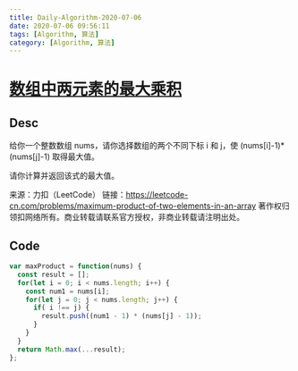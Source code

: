```yaml
---
title: Daily-Algorithm-2020-07-06
date: 2020-07-06 09:56:11
tags: [Algorithm, 算法]
category: [Algorithm, 算法]
---
```


# [数组中两元素的最大乘积](https://leetcode-cn.com/problems/maximum-product-of-two-elements-in-an-array/)

## Desc

给你一个整数数组 nums，请你选择数组的两个不同下标 i 和 j，使 (nums[i]-1)*(nums[j]-1) 取得最大值。

请你计算并返回该式的最大值。

来源：力扣（LeetCode）
链接：https://leetcode-cn.com/problems/maximum-product-of-two-elements-in-an-array
著作权归领扣网络所有。商业转载请联系官方授权，非商业转载请注明出处。



## Code

```js
var maxProduct = function(nums) {
  const result = [];
  for(let i = 0; i < nums.length; i++) {
    const num1 = nums[i];
    for(let j = 0; j < nums.length; j++) {
      if( i !== j) {
        result.push((num1 - 1) * (nums[j] - 1));
      }
    }
  }
  return Math.max(...result);
};
```

